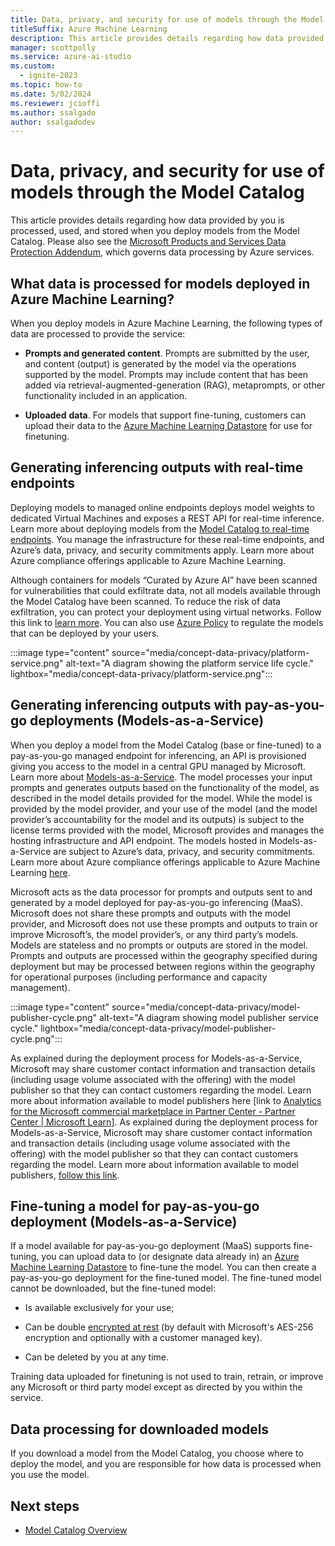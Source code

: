 ```yaml
---
title: Data, privacy, and security for use of models through the Model Catalog
titleSuffix: Azure Machine Learning
description: This article provides details regarding how data provided by you is processed, used, and stored when you deploy models from the Model Catalog.
manager: scottpolly
ms.service: azure-ai-studio
ms.custom:
  - ignite-2023
ms.topic: how-to
ms.date: 5/02/2024
ms.reviewer: jcioffi
ms.author: ssalgado
author: ssalgadodev
---
```

# Data, privacy, and security for use of models through the Model Catalog

This article provides details regarding how data provided by you is processed, used, and stored when you deploy models from the Model Catalog. Please also see the [Microsoft Products and Services Data Protection Addendum](https://aka.ms/DPA), which governs data processing by Azure services.

## What data is processed for models deployed in Azure Machine Learning?

When you deploy models in Azure Machine Learning, the following types of data are processed to provide the service:

* **Prompts and generated content**. Prompts are submitted by the user, and content (output) is generated by the model via the operations supported by the model. Prompts may include content that has been added via retrieval-augmented-generation (RAG), metaprompts, or other functionality included in an application. 

* **Uploaded** **data**. For models that support fine-tuning, customers can upload their data to the [Azure Machine Learning Datastore](./concept-data.md) for use for finetuning.

## Generating inferencing outputs with real-time endpoints

Deploying models to managed online endpoints deploys model weights to dedicated Virtual Machines and exposes a REST API for real-time inference. Learn more about deploying models from the [Model Catalog to real-time endpoints](concept-model-catalog.md). You manage the infrastructure for these real-time endpoints, and Azure’s data, privacy, and security commitments apply. Learn more about Azure compliance offerings applicable to Azure Machine Learning.

Although containers for models “Curated by Azure AI” have been scanned for vulnerabilities that could exfiltrate data, not all models available through the Model Catalog have been scanned. To reduce the risk of data exfiltration, you can protect your deployment using virtual networks. Follow this link to [learn more](./how-to-network-isolation-model-catalog.md). You can also use [Azure Policy](./how-to-regulate-registry-deployments.md) to regulate the models that can be deployed by your users.

:::image type="content" source="media/concept-data-privacy/platform-service.png" alt-text="A diagram showing the platform service life cycle." lightbox="media/concept-data-privacy/platform-service.png":::

## Generating inferencing outputs with pay-as-you-go deployments (Models-as-a-Service)

When you deploy a model from the Model Catalog (base or fine-tuned) to a pay-as-you-go managed endpoint for inferencing, an API is provisioned giving you access to the model in a central GPU managed by Microsoft. Learn more about [Models-as-a-Service](concept-model-catalog.md). The model processes your input prompts and generates outputs based on the functionality of the model, as described in the model details provided for the model. While the model is provided by the model provider, and your use of the model (and the model provider’s accountability for the model and its outputs) is subject to the license terms provided with the model, Microsoft provides and manages the hosting infrastructure and API endpoint. The models hosted in Models-as-a-Service are subject to Azure’s data, privacy, and security commitments. Learn more about Azure compliance offerings applicable to Azure Machine Learning [here](https://servicetrust.microsoft.com/DocumentPage/7adf2d9e-d7b5-4e71-bad8-713e6a183cf3). 

Microsoft acts as the data processor for prompts and outputs sent to and generated by a model deployed for pay-as-you-go inferencing (MaaS). Microsoft does not share these prompts and outputs with the model provider, and Microsoft does not use these prompts and outputs to train or improve Microsoft’s, the model provider’s, or any third party’s models. Models are stateless and no prompts or outputs are stored in the model. Prompts and outputs are processed within the geography specified during deployment but may be processed between regions within the geography for operational purposes (including performance and capacity management).

:::image type="content" source="media/concept-data-privacy/model-publisher-cycle.png" alt-text="A diagram showing model publisher service cycle." lightbox="media/concept-data-privacy/model-publisher-cycle.png":::

As explained during the deployment process for Models-as-a-Service, Microsoft may share customer contact information and transaction details (including usage volume associated with the offering) with the model publisher so that they can contact customers regarding the model. Learn more about information available to model publishers here [link to [Analytics for the Microsoft commercial marketplace in Partner Center - Partner Center | Microsoft Learn](/partner-center/analytics)]. As explained during the deployment process for Models-as-a-Service, Microsoft may share customer contact information and transaction details (including usage volume associated with the offering) with the model publisher so that they can contact customers regarding the model. Learn more about information available to model publishers, [follow this link](/partner-center/analytics).

## Fine-tuning a model for pay-as-you-go deployment (Models-as-a-Service)

If a model available for pay-as-you-go deployment (MaaS) supports fine-tuning, you can upload data to (or designate data already in) an [Azure Machine Learning Datastore](./concept-data.md) to fine-tune the model. You can then create a pay-as-you-go deployment for the fine-tuned model. The fine-tuned model cannot be downloaded, but the fine-tuned model:

* Is available exclusively for your use;

* Can be double [encrypted at rest](/ai-services/openai/encrypt-data-at-rest) (by default with Microsoft's AES-256 encryption and optionally with a customer managed key).

* Can be deleted by you at any time.

Training data uploaded for finetuning is not used to train, retrain, or improve any Microsoft or third party model except as directed by you within the service. 

## Data processing for downloaded models

If you download a model from the Model Catalog, you choose where to deploy the model, and you are responsible for how data is processed when you use the model. 

## Next steps

- [Model Catalog Overview](concept-model-catalog.md)

